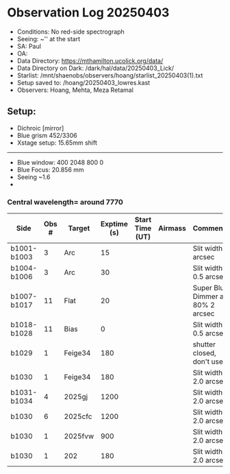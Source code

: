# Observation Log 20250403

* Conditions: No red-side spectrograph
* Seeing: ~'' at the start
* SA: Paul
* OA: 
* Data Directory: https://mthamilton.ucolick.org/data/
* Data Directory on Dark: /dark/hal/data/20250403_Lick/
* Starlist: /mnt/shaenobs/observers/hoang/starlist_20250403(1).txt
* Setup saved to: /hoang/20250403_lowres.kast
* Observers: Hoang, Mehta, Meza Retamal

## Setup: 

* Dichroic [mirror]
* Blue grism 452/3306
* Xstage setup: 15.65mm shift
----------------------------
* Blue window: 400 2048 800 0
* Blue Focus: 20.856 mm 
* Seeing ~1.6
* 
### Central wavelength= around 7770


| Side | Obs #     | Target    | Exptime (s) | Start Time (UT) | Airmass | Comments                                                   |
|------|-----------|-----------|-------------|-----------------|---------|------------------------------------------------------------|
|b1001-b1003|3|Arc        |15| ||Slit width 2 arcsec|
|b1004-b1006|3|Arc        |30| ||Slit width 0.5 arcsec|
|b1007-b1017|11|Flat        |20| ||Super Blue Dimmer at 80% 2 arcsec|
|b1018-b1028|11|Bias        |0| ||Slit width 0.5 arcsec|
|b1029|1|Feige34       |180| ||shutter closed, don't use|
|b1030|1|Feige34       |180| ||Slit width 2.0 arcsec|
|b1031-b1034|4|2025gj       |1200| ||Slit width 2.0 arcsec|
|b1030|6|2025cfc       |1200| ||Slit width 2.0 arcsec|
|b1030|1|2025fvw       |900| ||Slit width 2.0 arcsec|
|b1030|1|202       |180| ||Slit width 2.0 arcsec|


